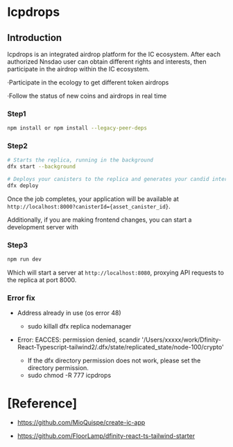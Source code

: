 # Icpdrops

## Introduction

Icpdrops is an integrated airdrop platform for the IC ecosystem. After each authorized Nnsdao user can obtain different rights and interests, then participate in the airdrop within the IC ecosystem.

·Participate in the ecology to get different token airdrops

·Follow the status of new coins and airdrops in real time

### Step1

```bash
npm install or npm install --legacy-peer-deps
```

### Step2

```bash
# Starts the replica, running in the background
dfx start --background

# Deploys your canisters to the replica and generates your candid interface
dfx deploy
```

Once the job completes, your application will be available at `http://localhost:8000?canisterId={asset_canister_id}`.

Additionally, if you are making frontend changes, you can start a development server with

### Step3

```bash
npm run dev
```

Which will start a server at `http://localhost:8080`, proxying API requests to the replica at port 8000.

### Error fix

+ Address already in use (os error 48)
  + sudo killall dfx replica nodemanager

+ Error: EACCES: permission denied, scandir '/Users/xxxxx/work/Dfinity-React-Typescript-tailwind2/.dfx/state/replicated_state/node-100/crypto'
  + If the dfx directory permission does not work, please set the directory permission.
  +  sudo chmod -R 777 icpdrops

# [Reference]

+ https://github.com/MioQuispe/create-ic-app

+ https://github.com/FloorLamp/dfinity-react-ts-tailwind-starter